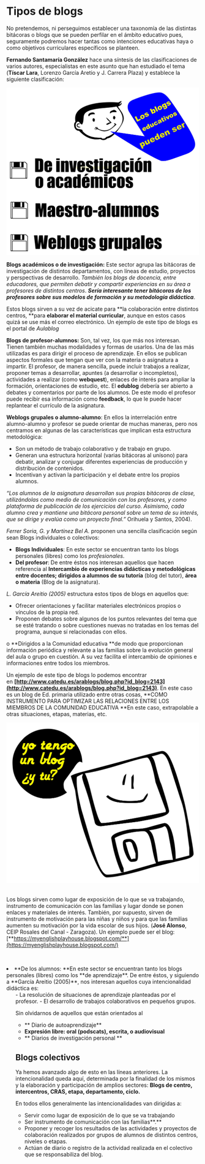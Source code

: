 
# Tipos de blogs

No pretendemos, ni perseguimos establecer una taxonomía de las distintas bitácoras o blogs que se pueden perfilar en el ámbito educativo pues, seguramente podremos hacer tantas como intenciones educativas haya o como objetivos curriculares específicos se planteen.

**Fernando Santamaría González** hace una síntesis de las clasificaciones de varios autores, especialistas en este asunto que han estudiado el tema (**Tíscar Lara**, Lorenzo García Aretio y J. Carrera Plaza) y establece la siguiente clasificación:

![Fig. 1.4 Diego Arroyo. Clasificación de blogs](img/1.jpg)

**Blogs académicos o de investigación:** Este sector agrupa las bitácoras de investigación de distintos departamentos, con líneas de estudio, proyectos y perspectivas de desarrollo. _También los blogs de docencia, entre educadores, que permiten debatir y compartir experiencias en su área a profesores de distintos centros_. _**Sería interesante tener bitácoras de los profesores sobre sus modelos de formación y su metodología didáctica**_.

Estos blogs sirven a su vez de acicate para **la colaboración entre distintos centros, **para **elaborar el material curricular**, aunque en estos casos quizá se use más el correo electrónico. Un ejemplo de este tipo de blogs es el portal de _Aulablog_

**Blogs de profesor-alumnos:** Son, tal vez, los que más nos interesan. Tienen también muchas modalidades y formas de usarlos. Una de las más utilizadas es para dirigir el proceso de aprendizaje. En ellos se publican aspectos formales que tengan que ver con la materia o asignatura a impartir. El profesor, de manera sencilla, puede incluir trabajos a realizar, proponer temas a desarrollar, apuntes (a desarrollar o incompletos), actividades a realizar (como **webquest**), enlaces de interés para ampliar la formación, orientaciones de estudio, etc. El **edublog** debería ser abierto a debates y comentarios por parte de los alumnos. De este modo el profesor puede recibir esa información como **feedback**, lo que le puede hacer replantear el currículo de la asignatura.

**Weblogs grupales o alumno-alumno**: En ellos la interrelación entre alumno-alumno y profesor se puede orientar de muchas maneras, pero nos centramos en algunas de las características que implican esta estructura metodológica: 

- Son un método de trabajo colaborativo y de trabajo en grupo.
- Generan una estructura horizontal (varias bitácoras al unísono) para debatir, analizar y conjugar diferentes experiencias de producción y distribución de contenidos.
- Incentivan y activan la participación y el debate entre los propios alumnos.

_“Los alumnos de la asignatura desarrollan sus propias bitácoras de clase, utilizándolas como medio de comunicación con los profesores, y como plataforma de publicación de los ejercicios del curso. Asimismo, cada alumno crea y mantiene una bitácora personal sobre un tema de su interés, que se dirige y evalúa como un proyecto final.”_ Orihuela y Santos, 2004).

_Ferrer Soria, G. y Martínez Bel A._ proponen una sencilla clasificación según sean Blogs individuales o colectivos:

* **Blogs Individuales**: En este sector se encuentran tanto los blogs personales (libres) como los _profesionales_.
* **Del profesor**: De entre éstos nos interesan aquellos que hacen referencia al **Intercambio de experiencias didácticas y metodológicas entre docentes; dirigidos a alumnos de su tutoría** (blog del tutor), **área o materia** (Blog de la asignatura).

_L. García Areitio (2005)_ estructura estos tipos de blogs en aquellos que:

- Ofrecer orientaciones y facilitar materiales electrónicos propios o vínculos de la propia red.
- Proponen debates sobre algunos de los puntos relevantes del tema que se esté tratando o sobre cuestiones nuevas no tratadas en los temas del programa, aunque sí relacionadas con ellos. 

o **Dirigidos a la Comunidad educativa **de modo que proporcionan información periódica y relevante a las familias sobre la evolución general del aula o grupo en cuestión. A su vez facilita el intercambio de opiniones e informaciones entre todos los miembros.

Un ejemplo de este tipo de blogs lo podemos encontrar en **[http://www.catedu.es/arablogs/blog.php?id_blog=2143](http://www.catedu.es/arablogs/blog.php?id_blog=2143)**. En este caso es un blog de Ed. primaria utilizado entre otras cosas, **COMO INSTRUMENTO PARA OPTIMIZAR LAS RELACIONES ENTRE LOS MIEMBROS DE LA COMUNIDAD EDUCATIVA **En este caso, extrapolable a otras situaciones, etapas, materias, etc.

![1.5 Diego Arroyo](img/blog_tu.jpg) 

Los blogs sirven como lugar de exposición de lo que se va trabajando, instrumento de comunicación con las familias y lugar donde se ponen enlaces y materiales de interés. También, por supuesto, sirven de instrumento de motivación para las niñas y niños y para que las familias aumenten su motivación por la vida escolar de sus hijos. (**José Alonso**, CEIP Rosales del Canal - Zaragoza). Un ejemplo puede ser el blog: [**https://myenglishplayhouse.blogspot.com/**](https://myenglishplayhouse.blogspot.com/)

 

<li>**De los alumnos: **En este sector se encuentran tanto los blogs personales (libres) como los **de aprendizaje**. De entre éstos, y siguiendo a **García Areitio (2005)**, nos interesan aquellos cuya intencionalidad didáctica es: 
<ul>
- La resolución de situaciones de aprendizaje planteadas por el profesor.
- El desarrollo de trabajos colaborativos en pequeños grupos.

Sin olvidarnos de aquellos que están orientados al

* ** Diario de autoaprendizaje**
* **Expresión libre: oral (podscats), escrita, o audiovisual**
* ** Diarios de investigación personal **

## Blogs colectivos

Ya hemos avanzado algo de esto en las líneas anteriores. La intencionalidad queda aquí, determinada por la finalidad de los mismos y la elaboración y participación de amplios sectores: **Blogs de centro, intercentros, CRAS, etapa, departamento, ciclo.**

En todos ellos generalmente las intencionalidades van dirigidas a:

- Servir como lugar de exposición de lo que se va trabajando
- Ser instrumento de comunicación con las familias**.**
- Proponer y recoger los resultados de las actividades y proyectos de colaboración realizados por grupos de alumnos de distintos centros, niveles o etapas.
- Actúan de diario o registro de la actividad realizada en el colectivo que se responsabiliza del blog.

 

